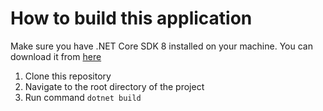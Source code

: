 # How to build this application
Make sure you have .NET Core SDK 8 installed on your machine. You can download it from [here](https://dotnet.microsoft.com/en-us/download/dotnet/8.0)
1. Clone this repository
2. Navigate to the root directory of the project
3. Run command `dotnet build`